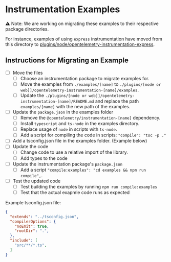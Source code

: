 # Instrumentation Examples

:warning: Note: We are working on migrating these examples to their respective package directories.

For instance, examples of using `express` instrumentation have moved from this directory to [plugins/node/opentelemetry-instrumentation-express](https://github.com/open-telemetry/opentelemetry-js/tree/main/plugins/node/opentelemetry-instrumentation-express).

## Instructions for Migrating an Example

* [ ] Move the files
  * [ ] Choose an instrumentation package to migrate examples for.
  * [ ] Move the examples from `./examples/[name]` to `./plugins/[node or web]]/opentelemetry-instrumentation-[name]/examples`.
  * [ ] Update the `./plugins/[node or web]]/opentelemetry-instrumentation-[name]/README.md` and replace the path `examples/[name]` with the new path of the examples.
* [ ] Update the `package.json` in the examples folder
  * [ ] Remove the `@opentelemetry/instrumentation-[name]` dependency.
  * [ ] Install `typescript` and `ts-node` in the examples directory.
  * [ ] Replace usage of `node` in scripts with `ts-node`.
  * [ ] Add a script for compiling the code in scripts: `"compile": "tsc -p ."`
* [ ] Add a tsconfig.json file in the examples folder. (Example below)
* [ ] Update the code
  * [ ] Change code to use a relative import of the library.
  * [ ] Add types to the code
* [ ] Update the instrumentation package's `package.json`
  * [ ] Add a script `"compile:examples": "cd examples && npm run compile",`.
* [ ] Test the updated code
  * [ ] Test building the examples by running `npm run compile:examples`
  * [ ] Test that the actual exapmle code runs as expected

Example tsconfig.json file:

```json
{
  "extends": "../tsconfig.json",
  "compilerOptions": {
    "noEmit": true,
    "rootDir": ".",
  },
  "include": [
    "src/**/*.ts",
  ]
}
```
